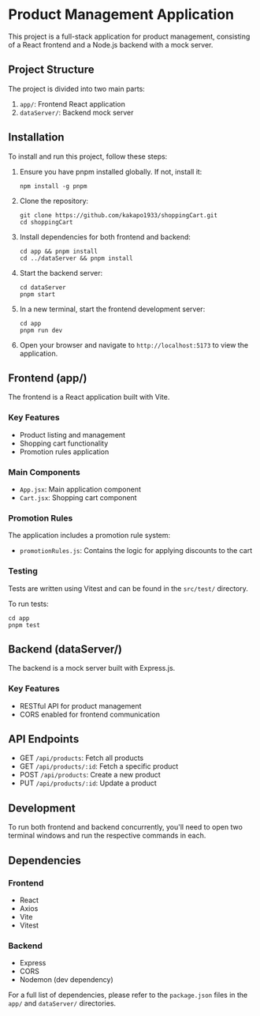 # Product Management Application

This project is a full-stack application for product management, consisting of a React frontend and a Node.js backend with a mock server.

## Project Structure

The project is divided into two main parts:

1. `app/`: Frontend React application
2. `dataServer/`: Backend mock server

## Installation

To install and run this project, follow these steps:

1. Ensure you have pnpm installed globally. If not, install it:
   ```
   npm install -g pnpm
   ```

2. Clone the repository:
   ```
   git clone https://github.com/kakapo1933/shoppingCart.git
   cd shoppingCart
   ```

3. Install dependencies for both frontend and backend:
   ```
   cd app && pnpm install
   cd ../dataServer && pnpm install
   ```

4. Start the backend server:
   ```
   cd dataServer
   pnpm start
   ```

5. In a new terminal, start the frontend development server:
   ```
   cd app
   pnpm run dev
   ```

6. Open your browser and navigate to `http://localhost:5173` to view the application.

## Frontend (app/)

The frontend is a React application built with Vite.

### Key Features

- Product listing and management
- Shopping cart functionality
- Promotion rules application

### Main Components

- `App.jsx`: Main application component
- `Cart.jsx`: Shopping cart component

### Promotion Rules

The application includes a promotion rule system:

- `promotionRules.js`: Contains the logic for applying discounts to the cart

### Testing

Tests are written using Vitest and can be found in the `src/test/` directory.

To run tests:

```
cd app
pnpm test
```

## Backend (dataServer/)

The backend is a mock server built with Express.js.

### Key Features

- RESTful API for product management
- CORS enabled for frontend communication

## API Endpoints

- GET `/api/products`: Fetch all products
- GET `/api/products/:id`: Fetch a specific product
- POST `/api/products`: Create a new product
- PUT `/api/products/:id`: Update a product

## Development

To run both frontend and backend concurrently, you'll need to open two terminal windows and run the respective commands in each.

## Dependencies

### Frontend
- React
- Axios
- Vite
- Vitest

### Backend
- Express
- CORS
- Nodemon (dev dependency)

For a full list of dependencies, please refer to the `package.json` files in the `app/` and `dataServer/` directories.
